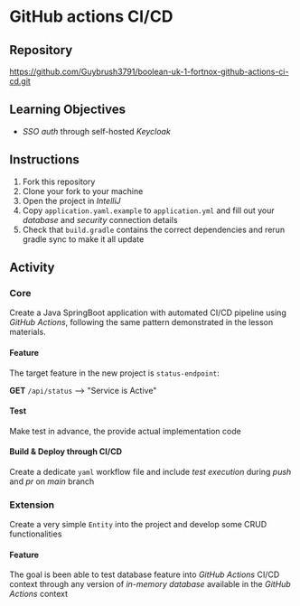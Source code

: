 # GitHub actions CI/CD

## Repository
https://github.com/Guybrush3791/boolean-uk-1-fortnox-github-actions-ci-cd.git

## Learning Objectives

- *SSO auth* through self-hosted *Keycloak*

## Instructions

1. Fork this repository
2. Clone your fork to your machine
3. Open the project in *IntelliJ*
4. Copy `application.yaml.example` to `application.yml` and fill out your *database* and *security* connection details
5. Check that `build.gradle` contains the correct dependencies and rerun gradle sync to make it all update

## Activity
### Core
Create a Java SpringBoot application with automated CI/CD pipeline using *GitHub Actions*, following the same pattern demonstrated in the lesson materials.

#### Feature
The target feature in the new project is `status-endpoint`:

**GET** `/api/status` --> "Service is Active"

#### Test
Make test in advance, the provide actual implementation code

#### Build & Deploy through CI/CD
Create a dedicate `yaml` workflow file and include *test execution* during *push* and *pr* on *main* branch

### Extension
Create a very simple `Entity` into the project and develop some CRUD functionalities 

#### Feature
The goal is been able to test database feature into *GitHub Actions* CI/CD context through any version of *in-memory database* available in the *GitHub Actions* context